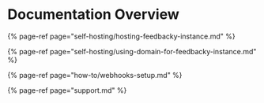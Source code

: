 # Documentation Overview

{% page-ref page="self-hosting/hosting-feedbacky-instance.md" %}

{% page-ref page="self-hosting/using-domain-for-feedbacky-instance.md" %}

{% page-ref page="how-to/webhooks-setup.md" %}

{% page-ref page="support.md" %}



